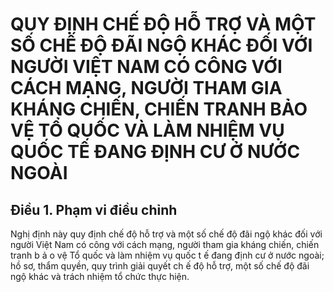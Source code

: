 # QUY ĐỊNH CHẾ ĐỘ HỖ TRỢ VÀ MỘT SỐ CHẾ ĐỘ ĐÃI NGỘ KHÁC ĐỐI VỚI NGƯỜI VIỆT NAM CÓ CÔNG VỚI CÁCH MẠNG, NGƯỜI THAM GIA KHÁNG CHIẾN, CHIẾN TRANH BẢO VỆ TỔ QUỐC VÀ LÀM NHIỆM VỤ QUỐC TẾ ĐANG ĐỊNH CƯ Ở NƯỚC NGOÀI

## Điều 1. Phạm vi điều chỉnh  
Nghị định này quy định chế độ hỗ trợ và một số chế độ đãi ngộ khác đối với người Việt Nam có công với cách mạng, người tham gia kháng chiến, chiến tranh b ả o vệ Tổ quốc và làm nhiệm vụ quốc t ế đang định cư ở nước ngoài; hồ sơ, thẩm quyền, quy trình giải quyết ch ế độ hỗ trợ, một số chế độ đãi ngộ khác và trách nhiệm tổ chức thực hiện.